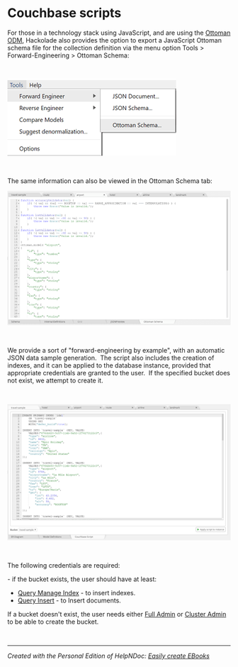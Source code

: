 # Couchbase scripts

For those in a technology stack using JavaScript, and are using the [Ottoman ODM](<http://ottomanjs.com/> "target=\"\_blank\""), Hackolade also provides the option to export a JavaScript Ottoman schema file for the collection definition via the menu option Tools \> Forward-Engineering \> Ottoman Schema:

&nbsp;

![Image](<lib/Forward-Engineering%20-%20Ottoman%20Schema%20file.png>)

&nbsp;

The same information can also be viewed in the Ottoman Schema tab:

![Image](<lib/Forward-Engineering%20-%20Couchbase%20Ottoman%20Schem.png>)

&nbsp;

We provide a sort of "forward-engineering by example", with an automatic JSON data sample generation.&nbsp; The script also includes the creation of indexes, and it can be applied to the database instance, provided that appropriate credentials are granted to the user.&nbsp; If the specified bucket does not exist, we attempt to create it.

&nbsp;

![Image](<lib/Couchbase%20forward-engineering%20script.png>)

&nbsp;

The following credentials are required:

\- if the bucket exists, the user should have at least:

* [Query Manage Index](<https://docs.couchbase.com/server/6.0/learn/security/roles.html#query-manage-index> "target=\"\_blank\"") - to insert indexes.
* [Query Insert](<https://docs.couchbase.com/server/6.0/learn/security/roles.html#query-insert> "target=\"\_blank\"") - to Insert documents.

If a bucket doesn't exist, the user needs either [Full Admin](<https://docs.couchbase.com/server/6.0/learn/security/roles.html#full-admin> "target=\"\_blank\"") or [Cluster Admin](<https://docs.couchbase.com/server/6.0/learn/security/roles.html#cluster-admin> "target=\"\_blank\"")  to be able to create the bucket.

&nbsp;


***
_Created with the Personal Edition of HelpNDoc: [Easily create EBooks](<https://www.helpndoc.com/feature-tour>)_
